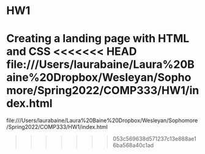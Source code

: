 # HW1
Creating a landing page with HTML and CSS
<<<<<<< HEAD
file:///Users/laurabaine/Laura%20Baine%20Dropbox/Wesleyan/Sophomore/Spring2022/COMP333/HW1/index.html
=======
file:///Users/laurabaine/Laura%20Baine%20Dropbox/Wesleyan/Sophomore/Spring2022/COMP333/HW1/index.html
>>>>>>> 053c569638d571237c13e888ae16ba568a40c1ad
